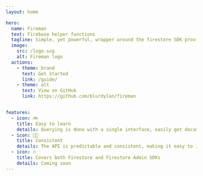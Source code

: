 ```yaml
---
layout: home

hero:
  name: Fireman
  text: Firebase helper functions
  tagline: Simple, yet powerful, wrapper around the firestore SDK providing firestore helper functions.
  image:
    src: /logo.svg
    alt: Fireman logo
  actions:
    - theme: brand
      text: Get Started
      link: /guide/
    - theme: alt
      text: View on GitHub
      link: https://github.com/blurdylan/fireman


features:
  - icon: 🚲
    title: Easy to learn
    details: Querying is done with a single interface, easily get documents from your firestore instance.
  - icon: 🧑‍🚒
    title: Consistent
    details: The API is predictable and consistent, making it easy to intergrate.
  - icon: 🔥
    title: Covers both Firestore and Firestore Admin SDKs
    details: Coming soon
---
```


